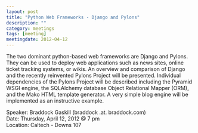 ```yaml
---
layout: post
title: "Python Web Frameworks - Django and Pylons"
description: ""
category: meetings
tags: [meeting]
meetingdate: 2012-04-12
---
```


The two dominant python-based web frameworks are Django and Pylons. They can be used to deploy web applications such as news sites, online ticket tracking systems, or wikis. An overview and comparison of Django and the recently reinvented Pylons Project will be presented. Individual dependencies of the Pylons Project will be described including the Pyramid WSGI engine, the SQLAlchemy database Object Relational Mapper (ORM), and the Mako HTML template generator. A very simple blog engine will be implemented as an instructive example.

Speaker: Braddock Gaskill (braddock .at. braddock.com) <br/>
Date: Thursday, April 12, 2012 @ 7 pm <br/>
Location: Caltech - Downs 107